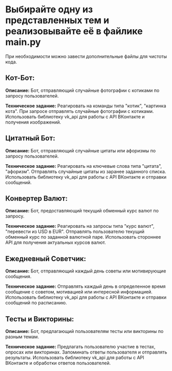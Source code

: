 # Выбирайте одну из представленных тем и реализовывайте её в файлике main.py
При необходимости можно завести дополнительные файлы для чистоты кода.


## Кот-Бот:

**Описание:**
Бот, отправляющий случайные фотографии с котиками по запросу 
пользователей.

**Техническое задание:**
Реагировать на команды типа "котик", "картинка кота".
При запросе отправлять случайные фотографии с котиками.
Использовать библиотеку vk_api для работы с API ВКонтакте и получения 
изображений.


## Цитатный Бот:

**Описание:** 
Бот, отправляющий случайные цитаты или афоризмы по запросу 
пользователей.

**Техническое задание:**
Реагировать на ключевые слова типа "цитата", "афоризм".
Отправлять случайные цитаты из заранее заданного списка.
Использовать библиотеку vk_api для работы с API ВКонтакте и отправки 
сообщений.


## Конвертер Валют:

**Описание:** 
Бот, предоставляющий текущий обменный курс валют по запросу.

**Техническое задание:**
Реагировать на запросы типа "курс валют", "перевести из USD в EUR".
Отправлять пользователю текущий обменный курс по заданной валютной паре.
Использовать стороннее API для получения актуальных курсов валют.


## Ежедневный Советчик:

**Описание:** 
Бот, отправляющий каждый день советы или мотивирующие сообщения.

**Техническое задание:**
Отправлять каждый день в определенное время сообщение с советом, мотивацией 
или интересной информацией.
Использовать библиотеку vk_api для работы с API ВКонтакте и отправки 
сообщений по расписанию.


## Тесты и Викторины:

**Описание:** 
Бот, предлагающий пользователям тесты или викторины по разным темам.

**Техническое задание:**
Предлагать пользователю участие в тестах, опросах или викторинах.
Запоминать ответы пользователя и отправлять результаты.
Использовать библиотеку vk_api для работы с API ВКонтакте и обработки ответов 
пользователей.
